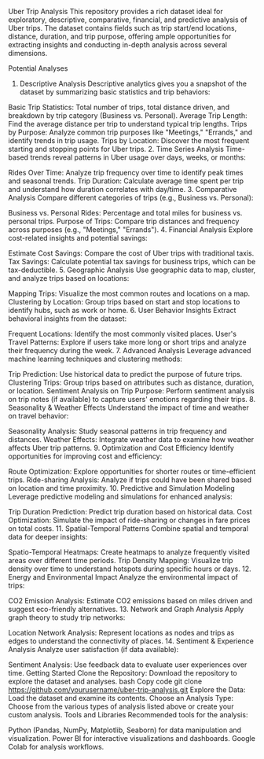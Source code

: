 Uber Trip Analysis
This repository provides a rich dataset ideal for exploratory, descriptive, comparative, financial, and predictive analysis of Uber trips. The dataset contains fields such as trip start/end locations, distance, duration, and trip purpose, offering ample opportunities for extracting insights and conducting in-depth analysis across several dimensions.

Potential Analyses
1. Descriptive Analysis
Descriptive analytics gives you a snapshot of the dataset by summarizing basic statistics and trip behaviors:

Basic Trip Statistics: Total number of trips, total distance driven, and breakdown by trip category (Business vs. Personal).
Average Trip Length: Find the average distance per trip to understand typical trip lengths.
Trips by Purpose: Analyze common trip purposes like "Meetings," "Errands," and identify trends in trip usage.
Trips by Location: Discover the most frequent starting and stopping points for Uber trips.
2. Time Series Analysis
Time-based trends reveal patterns in Uber usage over days, weeks, or months:

Rides Over Time: Analyze trip frequency over time to identify peak times and seasonal trends.
Trip Duration: Calculate average time spent per trip and understand how duration correlates with day/time.
3. Comparative Analysis
Compare different categories of trips (e.g., Business vs. Personal):

Business vs. Personal Rides: Percentage and total miles for business vs. personal trips.
Purpose of Trips: Compare trip distances and frequency across purposes (e.g., "Meetings," "Errands").
4. Financial Analysis
Explore cost-related insights and potential savings:

Estimate Cost Savings: Compare the cost of Uber trips with traditional taxis.
Tax Savings: Calculate potential tax savings for business trips, which can be tax-deductible.
5. Geographic Analysis
Use geographic data to map, cluster, and analyze trips based on locations:

Mapping Trips: Visualize the most common routes and locations on a map.
Clustering by Location: Group trips based on start and stop locations to identify hubs, such as work or home.
6. User Behavior Insights
Extract behavioral insights from the dataset:

Frequent Locations: Identify the most commonly visited places.
User's Travel Patterns: Explore if users take more long or short trips and analyze their frequency during the week.
7. Advanced Analysis
Leverage advanced machine learning techniques and clustering methods:

Trip Prediction: Use historical data to predict the purpose of future trips.
Clustering Trips: Group trips based on attributes such as distance, duration, or location.
Sentiment Analysis on Trip Purpose: Perform sentiment analysis on trip notes (if available) to capture users' emotions regarding their trips.
8. Seasonality & Weather Effects
Understand the impact of time and weather on travel behavior:

Seasonality Analysis: Study seasonal patterns in trip frequency and distances.
Weather Effects: Integrate weather data to examine how weather affects Uber trip patterns.
9. Optimization and Cost Efficiency
Identify opportunities for improving cost and efficiency:

Route Optimization: Explore opportunities for shorter routes or time-efficient trips.
Ride-sharing Analysis: Analyze if trips could have been shared based on location and time proximity.
10. Predictive and Simulation Modeling
Leverage predictive modeling and simulations for enhanced analysis:

Trip Duration Prediction: Predict trip duration based on historical data.
Cost Optimization: Simulate the impact of ride-sharing or changes in fare prices on total costs.
11. Spatial-Temporal Patterns
Combine spatial and temporal data for deeper insights:

Spatio-Temporal Heatmaps: Create heatmaps to analyze frequently visited areas over different time periods.
Trip Density Mapping: Visualize trip density over time to understand hotspots during specific hours or days.
12. Energy and Environmental Impact
Analyze the environmental impact of trips:

CO2 Emission Analysis: Estimate CO2 emissions based on miles driven and suggest eco-friendly alternatives.
13. Network and Graph Analysis
Apply graph theory to study trip networks:

Location Network Analysis: Represent locations as nodes and trips as edges to understand the connectivity of places.
14. Sentiment & Experience Analysis
Analyze user satisfaction (if data available):

Sentiment Analysis: Use feedback data to evaluate user experiences over time.
Getting Started
Clone the Repository: Download the repository to explore the dataset and analyses.
bash
Copy code
git clone https://github.com/yourusername/uber-trip-analysis.git
Explore the Data: Load the dataset and examine its contents.
Choose an Analysis Type: Choose from the various types of analysis listed above or create your custom analysis.
Tools and Libraries
Recommended tools for the analysis:

Python (Pandas, NumPy, Matplotlib, Seaborn) for data manipulation and visualization.
Power BI for interactive visualizations and dashboards.
Google Colab for analysis workflows.
